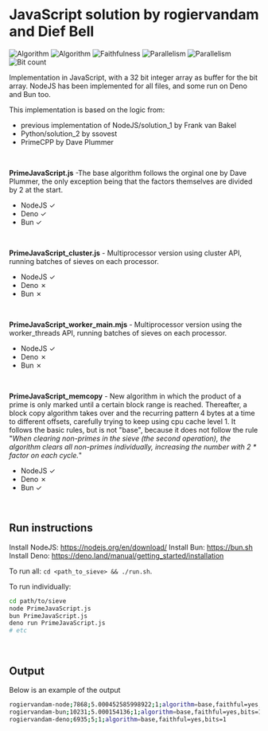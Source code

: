 # JavaScript solution by rogiervandam and Dief Bell
![Algorithm](https://img.shields.io/badge/Algorithm-base-green)
![Algorithm](https://img.shields.io/badge/Algorithm-other-yellowgreen)
![Faithfulness](https://img.shields.io/badge/Faithful-yes-green)
![Parallelism](https://img.shields.io/badge/Parallel-no-green)
![Parallelism](https://img.shields.io/badge/Parallel-yes-green)
![Bit count](https://img.shields.io/badge/Bits-1-green)

Implementation in JavaScript, with a 32 bit integer array as buffer for the bit array.
NodeJS has been implemented for all files, and some run on Deno and Bun too.

This implementation is based on the logic from:
- previous implementation of NodeJS/solution_1 by Frank van Bakel
- Python/solution_2                            by ssovest
- PrimeCPP                                     by Dave Plummer

<br />


**PrimeJavaScript.js** -The base algorithm follows the orginal one by Dave Plummer, the only exception being that the factors themselves are divided by 2 at the start.
- NodeJS &check;
- Deno &check;
- Bun &check;

<br />


**PrimeJavaScript_cluster.js** - Multiprocessor version using cluster API, running batches of sieves on each processor.
- NodeJS &check;
- Deno &cross;
- Bun &cross;

<br />


**PrimeJavaScript_worker_main.mjs** - Multiprocessor version using the worker_threads API, running batches of sieves on each processor.
- NodeJS &check;
- Deno &cross;
- Bun &cross;

<br />


**PrimeJavaScript_memcopy** - New algorithm in which the product of a prime is only marked until a certain block range is reached. Thereafter, a block copy algorithm takes over and the recurring pattern 4 bytes at a time to different offsets, carefully trying to keep using cpu cache level 1. It follows the basic rules, but is not "base", because it does not follow the rule "*When clearing non-primes in the sieve (the second operation), the algorithm clears all non-primes individually, increasing the number with 2 * factor on each cycle.*"
- NodeJS &check;
- Deno &cross;
- Bun &check;

<br />


## Run instructions
Install NodeJS: <https://nodejs.org/en/download/>
Install Bun: <https://bun.sh>
Install Deno: <https://deno.land/manual/getting_started/installation>

To run all:  `cd <path_to_sieve> && ./run.sh`.

To run individually:
```bash
cd path/to/sieve
node PrimeJavaScript.js
bun PrimeJavaScript.js
deno run PrimeJavaScript.js
# etc
```

<br />


## Output
Below is an example of the output

```bash
rogiervandam-node;7868;5.000452585998922;1;algorithm=base,faithful=yes,bits=1
rogiervandam-bun;10231;5.000154136;1;algorithm=base,faithful=yes,bits=1
rogiervandam-deno;6935;5;1;algorithm=base,faithful=yes,bits=1
```
